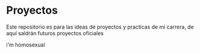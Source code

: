 # Proyectos
Este repositorio es para las ideas de proyectos y practicas de mi carrera, de aquí saldrán futuros proyectos oficiales 

i'm homosexual
